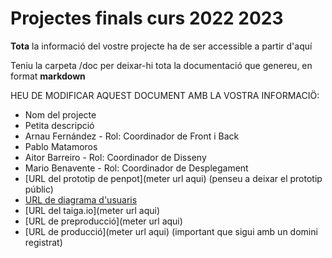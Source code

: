 # Projectes finals curs 2022 2023

**Tota** la informació del vostre projecte ha de ser accessible a partir d'aquí

Teniu la carpeta /doc per deixar-hi tota la documentació que genereu, en format __markdown__

HEU DE MODIFICAR AQUEST DOCUMENT AMB LA VOSTRA INFORMACIÖ:
* Nom del projecte
* Petita descripció
* Arnau Fernández - Rol: Coordinador de Front i Back
* Pablo Matamoros
* Aitor Barreiro - Rol: Coordinador de Disseny
* Mario Benavente - Rol: Coordinador de Desplegament
* [URL del prototip de penpot](meter url aqui) 
(penseu a deixar el prototip públic)
* [URL de diagrama d'usuaris](https://www.canva.com/design/DAFyD_4Kkjo/8qi7_hgN_8ab8oRXuBUmaQ/edit?utm_content=DAFyD_4Kkjo&utm_campaign=designshare&utm_medium=link2&utm_source=sharebutton)
* [URL del taiga.io](meter url aqui)
* [URL de preproducció](meter url aqui)
* [URL de producció](meter url aqui) 
(important que sigui amb un domini registrat) 



